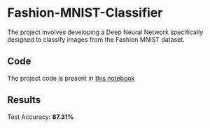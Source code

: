 # Fashion-MNIST-Classifier
The project involves developing a Deep Neural Network specifically designed to classify images from the Fashion MNIST dataset.

## Code
The project code is present in [this notebook](https://github.com/rugvedmhatre/Fashion-MNIST-Classifier/blob/main/fashion-mnist-classifier.ipynb)

## Results
Test Accuracy: **87.31%**
